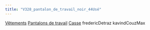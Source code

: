 ```yaml
---
title: "V328_pantalon_de_travail_noir_44Usé"
---
```


[Vêtements](notes/equipements/L_Vetements.md) [Pantalons de travail](notes/equipements/vetements/V_PantalonsDeTravail.md) [Casse](notes/statut/S_Casse.md) fredericDetraz
kavindCouzMax